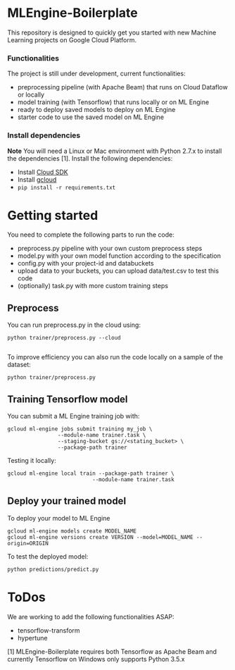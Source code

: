 MLEngine-Boilerplate
====================

This repository is designed to quickly get you started with new Machine Learning projects on Google Cloud Platform.

### Functionalities

The project is still under development, current functionalities:
- preprocessing pipeline (with Apache Beam) that runs on Cloud Dataflow or locally
- model training (with Tensorflow) that runs locally or on ML Engine
- ready to deploy saved models to deploy on ML Engine
- starter code to use the saved model on ML Engine

### Install dependencies
**Note** You will need a Linux or Mac environment with Python 2.7.x to install the dependencies [1].
Install the following dependencies:
 * Install [Cloud SDK](https://cloud.google.com/sdk/)
 * Install [gcloud](https://cloud.google.com/sdk/gcloud/)
 * ```pip install -r requirements.txt```

# Getting started

You need to complete the following parts to run the code:
- preprocess.py pipeline with your own custom preprocess steps
- model.py with your own model function according to the specification
- config.py with your project-id and databuckets
- upload data to your buckets, you can upload data/test.csv to test this code
- (optionally) task.py with more custom training steps

## Preprocess

You can run preprocess.py in the cloud using:
```
python trainer/preprocess.py --cloud
      
```

To improve efficiency you can also run the code locally on a sample of the dataset:
```
python trainer/preprocess.py
```

## Training Tensorflow model
You can submit a ML Engine training job with:
```
gcloud ml-engine jobs submit training my_job \
                --module-name trainer.task \
                --staging-bucket gs://<stating_bucket> \
                --package-path trainer
```
Testing it locally:
```
gcloud ml-engine local train --package-path trainer \
                           --module-name trainer.task
```

## Deploy your trained model
To deploy your model to ML Engine
```
gcloud ml-engine models create MODEL_NAME
gcloud ml-engine versions create VERSION --model=MODEL_NAME --origin=ORIGIN
```
To test the deployed model:
```
python predictions/predict.py
```

# ToDos
We are working to add the following functionalities ASAP:
- tensorflow-transform
- hypertune

[1] MLEngine-Boilerplate requires both Tensorflow as Apache Beam and currently Tensorflow on Windows only supports Python 3.5.x
